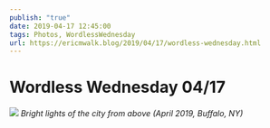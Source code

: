 ```yaml
---
publish: "true"
date: 2019-04-17 12:45:00
tags: Photos, WordlessWednesday
url: https://ericmwalk.blog/2019/04/17/wordless-wednesday.html
---
```


# Wordless Wednesday 04/17

![](https://ericmwalk.blog/uploads/2021/aede6ec3a8.jpg)
*Bright lights of the city from above (April 2019, Buffalo, NY)*
